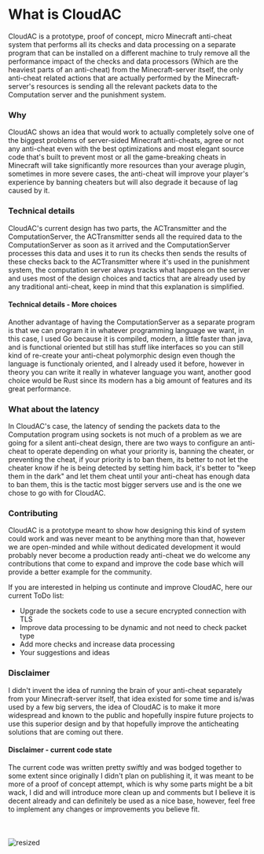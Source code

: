# What is CloudAC
CloudAC is a prototype, proof of concept, micro Minecraft anti-cheat system that performs all its checks and data processing on a separate program that can be installed on a different machine to truly remove all the performance impact of the checks and data processors (Which are the heaviest parts of an anti-cheat) from the Minecraft-server itself, the only anti-cheat related actions that are actually performed by the Minecraft-server's resources is sending all the relevant packets data to the Computation server and the punishment system.

### Why
CloudAC shows an idea that would work to actually completely solve one of the biggest problems of server-sided Minecraft anti-cheats, agree or not any anti-cheat even with the best optimizations and most elegant source code that's built to prevent most or all the game-breaking cheats in Minecraft will take significantly more resources than your average plugin, sometimes in more severe cases, the anti-cheat will improve your player's experience by banning cheaters but will also degrade it because of lag caused by it.

### Technical details
CloudAC's current design has two parts, the ACTransmitter and the ComputationServer, the ACTransmitter sends all the required data to the ComputationServer as soon as it arrived and the ComputationServer processes this data and uses it to run its checks then sends the results of these checks back to the ACTransmitter where it's used in the punishment system, the computation server always tracks what happens on the server and uses most of the design choices and tactics that are already used by any traditional anti-cheat, keep in mind that this explanation is simplified. 

#### Technical details - More choices
Another advantage of having the ComputationServer as a separate program is that we can program it in whatever programming language we want, in this case, I used Go because it is compiled, modern, a little faster than java, and is functional oriented but still has stuff like interfaces so you can still kind of re-create your anti-cheat polymorphic design even though the language is functionaly oriented, and I already used it before, however in theory you can write it really in whatever language you want, another good choice would be Rust since its modern has a big amount of features and its great performance.

### What about the latency
In CloudAC's case, the latency of sending the packets data to the Computation program using sockets is not much of a problem as we are going for a silent anti-cheat design, there are two ways to configure an anti-cheat to operate depending on what your priority is, banning the cheater, or preventing the cheat, if your priority is to ban them, its better to not let the cheater know if he is being detected by setting him back, it's better to "keep them in the dark" and let them cheat until your anti-cheat has enough data to ban them, this is the tactic most bigger servers use and is the one we chose to go with for CloudAC.

### Contributing
CloudAC is a prototype meant to show how designing this kind of system could work and was never meant to be anything more than that, however we are open-minded and while without dedicated development it would probably never become a production ready anti-cheat we do welcome any contributions that come to expand and improve the code base which will provide a better example for the community.

If you are interested in helping us continute and improve CloudAC,
here our current ToDo list:
- Upgrade the sockets code to use a secure encrypted connection with TLS
- Improve data processing to be dynamic and not need to check packet type
- Add more checks and increase data processing
- Your suggestions and ideas

### Disclaimer
I didn't invent the idea of running the brain of your anti-cheat separately from your Minecraft-server itself, that idea existed for some time and is/was used by a few big servers, the idea of CloudAC is to make it more widespread and known to the public and hopefully inspire future projects to use this superior design and by that hopefully improve the anticheating solutions that are coming out there.

#### Disclaimer - current code state
The current code was written pretty swiftly and was bodged together to some extent since originally I didn't plan on publishing it, it was meant to be more of a proof of concept attempt, which is why some parts might be a bit wack, I did and will introduce more clean up and comments but I believe it is decent already and can definitely be used as a nice base, however, feel free to implement any changes or improvements you believe fit.
<br/><br/>
<br/><br/>
![resized](https://user-images.githubusercontent.com/24839815/174480405-35d2422c-f1b8-4035-a7c2-ff34a2cfb89a.png)
